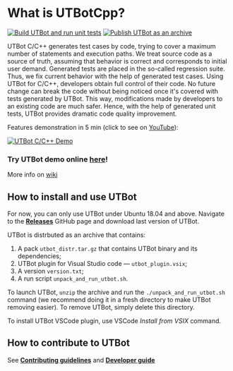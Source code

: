 # What is UTBotCpp?

[![Build UTBot and run unit tests](https://github.com/UnitTestBot/UTBotCpp/actions/workflows/build-utbot.yml/badge.svg)](https://github.com/UnitTestBot/UTBotCpp/actions/workflows/build-utbot.yml)
[![Publish UTBot as an archive](https://github.com/UnitTestBot/UTBotCpp/actions/workflows/publish-utbot.yml/badge.svg)](https://github.com/UnitTestBot/UTBotCpp/actions/workflows/publish-utbot.yml)

UTBot C/C++ generates test cases by code, trying to cover a maximum number of statements and execution paths. We treat source code as a source of truth, assuming that behavior is correct and corresponds to initial user demand. Generated tests are placed in the so-called regression suite. Thus, we fix current behavior with the help of generated test cases. Using UTBot for C/C++, developers obtain full control of their code. No future change can break the code without being noticed once it's covered with tests generated by UTBot. This way, modifications made by developers to an existing code are much safer. Hence, with the help of generated unit tests, UTBot provides dramatic code quality improvement.

Features demonstration in 5 min (click to see on [YouTube](https://www.youtube.com/watch?v=bDJyWEeYhvk)): 

[![UTBot C/C++ Demo](https://img.youtube.com/vi/bDJyWEeYhvk/0.jpg)](https://www.youtube.com/watch?v=bDJyWEeYhvk "UTBot C/C++ Demo")

### Try UTBot demo online [here](https://www.utbot.org/demo/?language=C)!

More info on [wiki](https://github.com/UnitTestBot/UTBotCpp/wiki)


## How to install and use UTBot

For now, you can only use UTBot under Ubuntu 18.04 and above.
Navigate to the [**Releases**](https://github.com/UnitTestBot/UTBotCpp/releases) GitHub page and download last version of UTBot.

UTBot is distrbuted as an archive that contains:

1. A pack `utbot_distr.tar.gz` that contains UTBot binary and its dependencies;
2. UTBot plugin for Visual Studio code — `utbot_plugin.vsix`;
3. A version `version.txt`;
4. A run script `unpack_and_run_utbot.sh`.

To launch UTBot, `unzip` the archive and run the 
`./unpack_and_run_utbot.sh` command (we recommend doing it in a fresh directory to make UTBot removing easier). To remove UTBot, simply delete this directory.

To install UTBot VSCode plugin, use VSCode *Install from VSIX* command.

## How to contribute to UTBot

See [**Contributing guidelines**](CONTRIBUTING.md) and [**Developer guide**](DEVNOTE.md)
